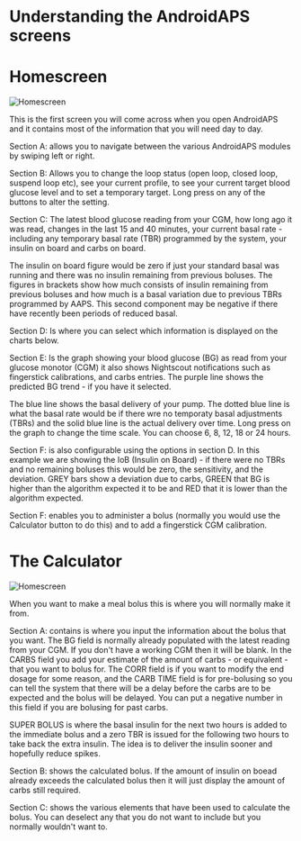 # Understanding the AndroidAPS screens

# Homescreen

![Homescreen](https://github.com/roppenheimer/AndroidAPSdocs/blob/patch-3/docs/images/Home_screen.png)

This is the first screen you will come across when you open AndroidAPS and it contains most of the information that you will need day to day.

Section A: allows you to navigate between the various AndroidAPS modules by swiping left or right.

Section B: Allows you to change the loop status (open loop, closed loop, suspend loop etc), see your current profile, to see your current target blood glucose level and to set a temporary target. Long press on any of the buttons to alter the setting.

Section C: The latest blood glucose reading from your CGM, how long ago it was read, changes in the last 15 and 40 minutes, your current basal rate - including any temporary basal rate (TBR) programmed by the system, your insulin on board and carbs on board.

The insulin on board figure would be zero if just your standard basal was running and there was no insulin remaining from previous boluses. The figures in brackets show how much consists of insulin remaining from previous boluses and how much is a basal variation due to previous TBRs programmed by AAPS. This second component may be negative if there have recently been periods of reduced basal.

Section D: Is where you can select which information is displayed on the charts below.

Section E: Is the graph showing your blood glucose (BG) as read from your glucose monotor (CGM) it also shows Nightscout notifications such as fingerstick calibrations, and carbs entries. The purple line shows the predicted BG trend - if you have it selected.

The blue line shows the basal delivery of your pump. The dotted blue line is what the basal rate would be if there wre no temporaty basal adjustments (TBRs) and the solid blue line is the actual delivery over time. Long press on the graph to change the time scale. You can choose 6, 8, 12, 18 or 24 hours.

Section F: is also configurable using the options in section D. In this example we are showing the IoB (Insulin on Board) - if there were no TBRs and no remaining boluses this would be zero, the sensitivity, and the deviation. GREY bars show a deviation due to carbs, GREEN that BG is higher than the algorithm expected it to be and RED that it is lower than the algorithm expected.

Section F: enables you to administer a bolus (normally you would use the Calculator button to do this) and to add a fingerstick CGM calibration.

# The Calculator

![Homescreen](https://github.com/roppenheimer/AndroidAPSdocs/blob/master/docs/images/Bolus_calculator.png)


When you want to make a meal bolus this is where you will normally make it from. 

Section A: contains is where you input the information about the bolus that you want. The BG field is normally already populated with the latest reading from your CGM. If you don't have a working CGM then it will be blank. In the CARBS field you add your estimate of the amount of carbs - or equivalent - that you want to bolus for. The CORR field is if you want to modify the end dosage for some reason, and the CARB TIME field is for pre-bolusing so you can tell the system that there will be a delay before the carbs are to be expected and the bolus will be delayed. You can put a negative number in this field if you are bolusing for past carbs.

SUPER BOLUS is where the basal insulin for the next two hours is added to the immediate bolus and a zero TBR is issued for the following two hours to take back the extra insulin. The idea is to deliver the insulin sooner and hopefully reduce spikes.

Section B: shows the calculated bolus. If the amount of insulin on boead already exceeds the calculated bolus then it will just display the amount of carbs still required.

Section C: shows the various elements that have been used to calculate the bolus. You can deselect any that you do not want to include but you normally wouldn't want to.
